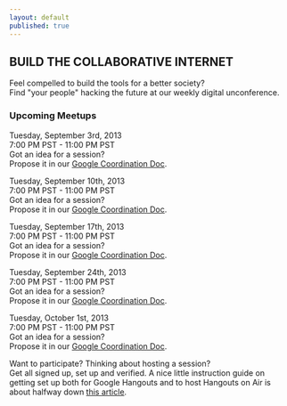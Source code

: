 ```yaml
---
layout: default
published: true
---
```


## BUILD THE COLLABORATIVE INTERNET
Feel compelled to build the tools for a better society?  
Find "your people" hacking the future at our weekly digital unconference.

### Upcoming Meetups  
Tuesday, September 3rd, 2013   
7:00 PM PST - 11:00 PM PST  
Got an idea for a session?  
Propose it in our [Google Coordination Doc](https://docs.google.com/spreadsheet/ccc?key=0Aqe_OvhjNeDPdGlvZWpyQUtiT3I1bXdIT1RHazFabmc&usp=sharing).   
   
Tuesday, September 10th, 2013   
7:00 PM PST - 11:00 PM PST  
Got an idea for a session?  
Propose it in our [Google Coordination Doc](https://docs.google.com/spreadsheet/ccc?key=0Aqe_OvhjNeDPdGhSYVBmX0FnN2pkSFM1UFJ3TXoxSkE&usp=sharing).  
  
Tuesday, September 17th, 2013   
7:00 PM PST - 11:00 PM PST  
Got an idea for a session?  
Propose it in our [Google Coordination Doc](https://docs.google.com/spreadsheet/ccc?key=0Aqe_OvhjNeDPdGJTTm5jTHRtS2FNU253dGp5RVdScXc&usp=sharing).  
  
Tuesday, September 24th, 2013   
7:00 PM PST - 11:00 PM PST  
Got an idea for a session?  
Propose it in our [Google Coordination Doc](https://docs.google.com/spreadsheet/ccc?key=0Aqe_OvhjNeDPdF9VOEVzWkJNX1hvQ1RfZ3lJQVpBRGc&usp=sharing).  
  
Tuesday, October 1st, 2013   
7:00 PM PST - 11:00 PM PST  
Got an idea for a session?  
Propose it in our [Google Coordination Doc](https://docs.google.com/spreadsheet/ccc?key=0Aqe_OvhjNeDPdE1oWS1uQVNoUUtNdURieGhTMUdyYlE&usp=sharing).  

  

Want to participate?  Thinking about hosting a session?  
Get all signed up, set up and verified.  A nice little instruction guide on getting set up both for Google Hangouts and to host Hangouts on Air is about halfway down [this article](http://mackwebsolutions.com/blog/2012/08/the-comprehensiveish-guide-to-google-hangouts/). 
